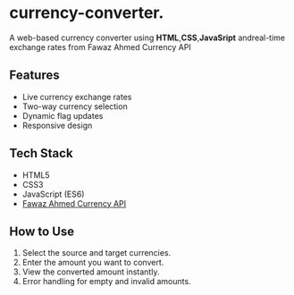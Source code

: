 # currency-converter.
A web-based currency converter using **HTML**,**CSS**,**JavaSript** andreal-time exchange rates from Fawaz Ahmed Currency API

## Features
- Live currency exchange rates
- Two-way currency selection
- Dynamic flag updates
- Responsive design

## Tech Stack
- HTML5
- CSS3
- JavaScript (ES6)
- [Fawaz Ahmed Currency API](https://github.com/fawazahmed0/currency-api)

## How to Use
1. Select the source and target currencies.
2. Enter the amount you want to convert.
3. View the converted amount instantly.
4. Error handling for empty and invalid amounts.

